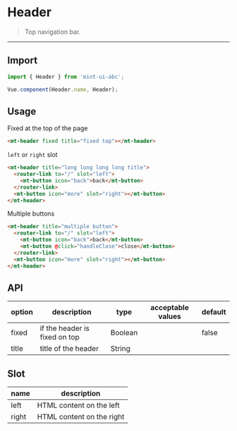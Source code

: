 # Header

> Top navigation bar.

-------------

## Import

```javascript
import { Header } from 'mint-ui-abc';

Vue.component(Header.name, Header);
```

## Usage

Fixed at the top of the page

```html
<mt-header fixed title="fixed top"></mt-header>
```

`left` or `right` slot

```html
<mt-header title="long long long long title">
  <router-link to="/" slot="left">
    <mt-button icon="back">back</mt-button>
  </router-link>
  <mt-button icon="more" slot="right"></mt-button>
</mt-header>
```

Multiple buttons

```html
<mt-header title="multiple button">
  <router-link to="/" slot="left">
    <mt-button icon="back">back</mt-button>
    <mt-button @click="handleClose">close</mt-button>
  </router-link>
  <mt-button icon="more" slot="right"></mt-button>
</mt-header>
```

## API
| option | description | type | acceptable values | default |
|------|-------|---------|-------|--------|
| fixed | if the header is fixed on top | Boolean | | false |
| title | title of the header | String | | |

## Slot
| name | description |
|------|--------|
| left | HTML content on the left |
| right | HTML content on the right |
